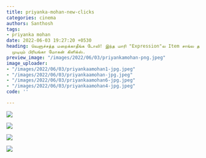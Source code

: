 ```yaml
---
title: priyanka-mohan-new-clicks
categories: cinema
authors: Santhosh
tags:
- priyanka mohan
date: 2022-06-03 19:27:20 +0530
heading: வெளுச்சத்த மறைக்காதீங்க டோலி! இந்த மாரி "Expression"ல Item சாங்ல தான் பாக்க
  முடியும் பிரியங்கா மோகன் கிளிக்ஸ்.
preview_image: "/images/2022/06/03/priyankamohan-png.jpeg"
image_uploader:
- "/images/2022/06/03/priyankaamohan1-jpg.jpeg"
- "/images/2022/06/03/priyankaamohan-jpg.jpeg"
- "/images/2022/06/03/priyankaamohan6-jpg.jpeg"
- "/images/2022/06/03/priyankaamohan4-jpg.jpeg"
code: ''

---
```

![](/images/2022/06/03/priyankaamohan6-jpg.jpeg)

![](/images/2022/06/03/priyankaamohan-jpg.jpeg)

![](/images/2022/06/03/priyankaamohan4-jpg.jpeg)

![](/images/2022/06/03/priyankaamohan1-jpg.jpeg)
